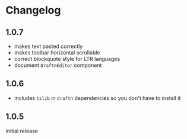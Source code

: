 # Changelog

## 1.0.7
- makes text pasted correctly
- makes toolbar horizontal scrollable
- correct blockquote style for LTR languages
- document `DraftnEditor` component

## 1.0.6
- includes `tslib` in `draftn` dependencies so you don't have to install it

## 1.0.5
Initial release
